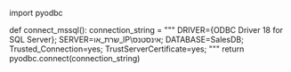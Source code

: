 import pyodbc

def connect_mssql():
    connection_string = """
        DRIVER={ODBC Driver 18 for SQL Server};
        SERVER=שרת_או_IP\\אינסטנס;
        DATABASE=SalesDB;
        Trusted_Connection=yes;
        TrustServerCertificate=yes;
    """
    return pyodbc.connect(connection_string)

